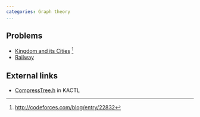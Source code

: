 ```yaml
---
categories: Graph theory
...
```


## Problems
- [Kingdom and its Cities](http://codeforces.com/problemset/problem/613/D) [^1]
- [Railway](https://open.kattis.com/problems/railway2)

## External links
- [CompressTree.h](https://github.com/kth-competitive-programming/kactl/blob/master/content/graph/CompressTree.h) in KACTL

[^1]: <http://codeforces.com/blog/entry/22832>